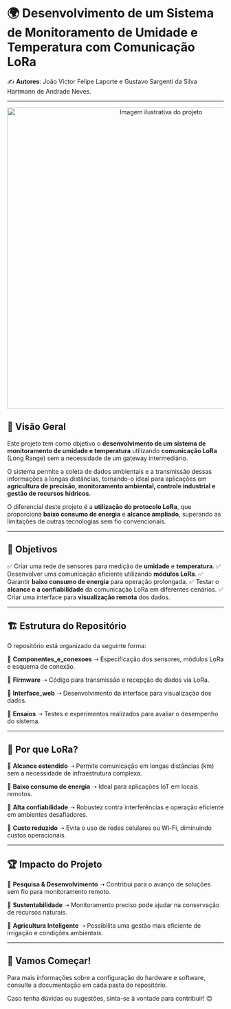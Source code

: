 # 🌍 Desenvolvimento de um Sistema de Monitoramento de Umidade e Temperatura com Comunicação LoRa

✍️ **Autores**: João Victor Felipe Laporte e Gustavo Sargenti da Silva Hartmann de Andrade Neves.

---
<p align="center">
  <img src="InicialLoRa" alt="Imagem ilustrativa do projeto" width="700"/>
</p>

## 📌 Visão Geral

Este projeto tem como objetivo o **desenvolvimento de um sistema de monitoramento de umidade e temperatura** utilizando **comunicação LoRa** (Long Range) sem a necessidade de um gateway intermediário.

O sistema permite a coleta de dados ambientais e a transmissão dessas informações a longas distâncias, tornando-o ideal para aplicações em **agricultura de precisão, monitoramento ambiental, controle industrial e gestão de recursos hídricos**.

O diferencial deste projeto é a **utilização do protocolo LoRa**, que proporciona **baixo consumo de energia** e **alcance ampliado**, superando as limitações de outras tecnologias sem fio convencionais.

---

## 🎯 Objetivos

✅ Criar uma rede de sensores para medição de **umidade** e **temperatura**.
✅ Desenvolver uma comunicação eficiente utilizando **módulos LoRa**.
✅ Garantir **baixo consumo de energia** para operação prolongada.
✅ Testar o **alcance e a confiabilidade** da comunicação LoRa em diferentes cenários.
✅ Criar uma interface para **visualização remota** dos dados.

---

## 🏗️ Estrutura do Repositório

O repositório está organizado da seguinte forma:

📁 **Componentes_e_conexoes** ➝ Especificação dos sensores, módulos LoRa e esquema de conexão.

📁 **Firmware** ➝ Código para transmissão e recepção de dados via LoRa.

📁 **Interface_web** ➝ Desenvolvimento da interface para visualização dos dados.

📁 **Ensaios** ➝ Testes e experimentos realizados para avaliar o desempenho do sistema.

---

## 📡 Por que LoRa?

🔹 **Alcance estendido** ➝ Permite comunicação em longas distâncias (km) sem a necessidade de infraestrutura complexa.

🔹 **Baixo consumo de energia** ➝ Ideal para aplicações IoT em locais remotos.

🔹 **Alta confiabilidade** ➝ Robustez contra interferências e operação eficiente em ambientes desafiadores.

🔹 **Custo reduzido** ➝ Evita o uso de redes celulares ou Wi-Fi, diminuindo custos operacionais.

---

## 🏆 Impacto do Projeto

🔬 **Pesquisa & Desenvolvimento** ➝ Contribui para o avanço de soluções sem fio para monitoramento remoto.

🌱 **Sustentabilidade** ➝ Monitoramento preciso pode ajudar na conservação de recursos naturais.

🚜 **Agricultura Inteligente** ➝ Possibilita uma gestão mais eficiente de irrigação e condições ambientais.

---

## 🚀 Vamos Começar!

Para mais informações sobre a configuração do hardware e software, consulte a documentação em cada pasta do repositório.

Caso tenha dúvidas ou sugestões, sinta-se à vontade para contribuir! 😊

